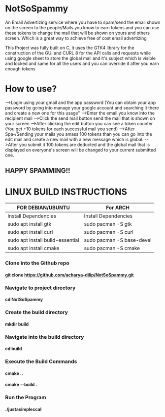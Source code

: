 # NotSoSpammy
An Email Advertizing service where you have to spam/send the email shown on the screen to the
people/Mails you know to earn tokens and you can use these tokens to change the mail that will
be shown on yours and others screen. Which is a great way to achieve free of cost email advertizing

This Project was fully built on C, it uses the GTK4 library for the construction of the GUI and
CURL 8 for the API calls and requests while using google sheet to store the global mail and it's subject
which is visible and locked and same for all the users and you can override it after you earn enough tokens

# How to use?
-->Login using your gmail and the app password
      (You can obtain your app password by going into manage your google account and searching it there and create a new one for this usage"
-->Enter the email you know into the recipient mail
-->Click the send mail button send the mail that is shown on your screen
-->After clicking the edit button you can see a token counter 
      (You get +10 tokens for each successful mail you send)
-->After Spa-/Sending your mails you amass 100 tokens than you can go into the edit mail and create a new mail with a new message which is global.
-->After you submit it 100 tokens are deducted and the global mail that is displayed on everyone's screen will be changed to your current submitted one.

## HAPPY SPAMMING!!

# LINUX BUILD INSTRUCTIONS

| FOR DEBIAN/UBUNTU                | For ARCH                    |
|----------------------------------|-----------------------------|
| Install Dependencies             | Install Dependencies        |
|  sudo apt install gtk            | sudo pacman -S gtk          |
|  sudo apt install curl           | sudo pacman -S curl         |
| sudo apt install build-essential | sudo pacman -S base-devel   |
|  sudo apt install cmake          | sudo pacman -S cmake        |

### Clone into the Github repo
#### git clone https://github.com/acharya-dilip/NotSoSpammy.git

### Navigate to project directory
#### cd NotSoSpammy

### Create the build directory
#### mkdir build

### Navigate into the build directory
#### cd build

### Execute the Build Commands

#### cmake ..
#### cmake --build .

### Run the Program
#### ./justasimpleccal



